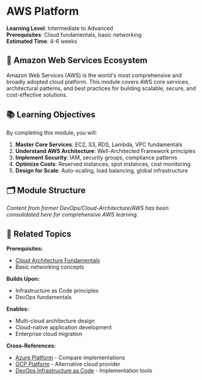 # AWS Platform

**Learning Level**: Intermediate to Advanced  
**Prerequisites**: Cloud fundamentals, basic networking  
**Estimated Time**: 4-6 weeks  

## 🎯 Amazon Web Services Ecosystem

Amazon Web Services (AWS) is the world's most comprehensive and broadly adopted cloud platform. This module covers AWS core services, architectural patterns, and best practices for building scalable, secure, and cost-effective solutions.

## 📚 Learning Objectives

By completing this module, you will:

1. **Master Core Services**: EC2, S3, RDS, Lambda, VPC fundamentals
2. **Understand AWS Architecture**: Well-Architected Framework principles
3. **Implement Security**: IAM, security groups, compliance patterns
4. **Optimize Costs**: Reserved instances, spot instances, cost monitoring
5. **Design for Scale**: Auto-scaling, load balancing, global infrastructure

## 🗂️ Module Structure

*Content from former DevOps/Cloud-Architecture/AWS has been consolidated here for comprehensive AWS learning.*

## 🔗 Related Topics

**Prerequisites:**

- [Cloud Architecture Fundamentals](../01_Cloud-Fundamentals/01_Cloud-Architecture-Fundamentals.md)
- Basic networking concepts

**Builds Upon:**

- Infrastructure as Code principles
- DevOps fundamentals

**Enables:**

- Multi-cloud architecture design
- Cloud-native application development
- Enterprise cloud migration

**Cross-References:**

- [Azure Platform](../02_Azure-Platform/) - Compare implementations
- [GCP Platform](../04_GCP-Platform/) - Alternative cloud provider
- [DevOps Infrastructure as Code](../../04_DevOps/02_Infrastructure-as-Code/) - Implementation tools

